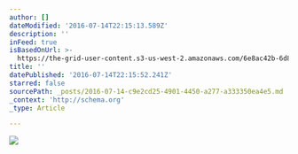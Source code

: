 ```yaml
---
author: []
dateModified: '2016-07-14T22:15:13.589Z'
description: ''
inFeed: true
isBasedOnUrl: >-
  https://the-grid-user-content.s3-us-west-2.amazonaws.com/6e8ac42b-6d82-4070-a525-5044c32ae92a.jpg
title: ''
datePublished: '2016-07-14T22:15:52.241Z'
starred: false
sourcePath: _posts/2016-07-14-c9e2cd25-4901-4450-a277-a333350ea4e5.md
_context: 'http://schema.org'
_type: Article

---
```

![](https://the-grid-user-content.s3-us-west-2.amazonaws.com/6e8ac42b-6d82-4070-a525-5044c32ae92a.jpg)